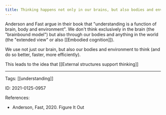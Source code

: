 ```yaml
---
title: Thinking happens not only in our brains, but also bodies and environment
---
```


Anderson and Fast argue in their book that "understanding is a function of brain, body and environment". We don't think exclusively in the brain (the "brainbound model") but also through our bodies and anything in the world (the "extended view" or also [[Embodied cognition]]).

We use not just our brain, but also our bodies and environment to think (and do so better, faster, more efficiently).

This leads to the idea that [[External structures support thinking]]

---

Tags: [[understanding]]

ID: 2021-0125-0957

References:
- Anderson, Fast, 2020. Figure It Out

